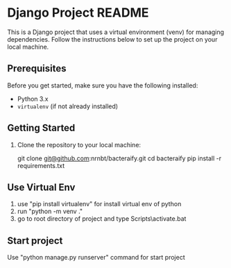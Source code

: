 # Django Project README

This is a Django project that uses a virtual environment (venv) for managing dependencies. Follow the instructions below to set up the project on your local machine.

## Prerequisites

Before you get started, make sure you have the following installed:

- Python 3.x
- `virtualenv` (if not already installed)

## Getting Started

1. Clone the repository to your local machine:

   git clone git@github.com:nrnbt/bacteraify.git
   cd bacteraify
   pip install -r requirements.txt

## Use Virtual Env
1. use "pip install virtualenv" for install virtual env of python
2. run "python -m venv ."
3. go to root directory of project and type Scripts\activate.bat

## Start project
Use "python manage.py runserver" command for start project
